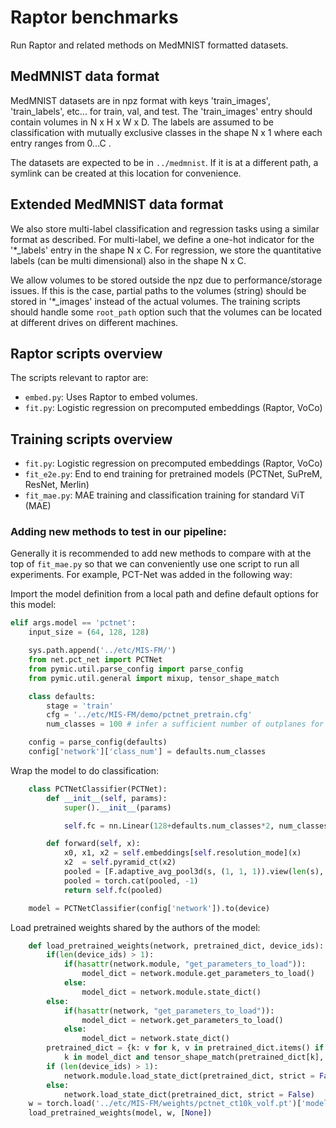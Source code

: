 # Raptor benchmarks

Run Raptor and related methods on MedMNIST formatted datasets.

## MedMNIST data format

MedMNIST datasets are in npz format with keys 'train_images', 'train_labels', etc...
for train, val, and test. The 'train_images' entry should contain volumes in N x H x W x D.
The labels are assumed to be classification with mutually exclusive classes in the shape N x 1
where each entry ranges from 0...C .

The datasets are expected to be in `../medmnist`. If it is at a different path, a symlink can be created at this location for convenience.

## Extended MedMNIST data format

We also store multi-label classification and regression tasks using a similar format as described.
For multi-label, we define a one-hot indicator for the '*_labels' entry in the shape N x C.
For regression, we store the quantitative labels (can be multi dimensional) also in the shape N x C.

We allow volumes to be stored outside the npz due to performance/storage issues. If this is the case, partial paths to the volumes (string) should be stored in '*_images' instead of the actual volumes.
The training scripts should handle some `root_path` option such that the volumes can be located at different drives on different machines.

## Raptor scripts overview

The scripts relevant to raptor are:

* `embed.py`: Uses Raptor to embed volumes.
* `fit.py`: Logistic regression on precomputed embeddings (Raptor, VoCo)

## Training scripts overview

* `fit.py`: Logistic regression on precomputed embeddings (Raptor, VoCo)
* `fit_e2e.py`: End to end training for pretrained models (PCTNet, SuPreM, ResNet, Merlin)
* `fit_mae.py`: MAE training and classification training for standard ViT (MAE)

### Adding new methods to test in our pipeline:

Generally it is recommended to add new methods to compare with at the top of `fit_mae.py` so that we can conveniently use one script to run all experiments.
For example, PCT-Net was added in the following way:

Import the model definition from a local path and define default options for this model:
```python
elif args.model == 'pctnet':
    input_size = (64, 128, 128)

    sys.path.append('../etc/MIS-FM/')
    from net.pct_net import PCTNet
    from pymic.util.parse_config import parse_config
    from pymic.util.general import mixup, tensor_shape_match

    class defaults:
        stage = 'train'
        cfg = '../etc/MIS-FM/demo/pctnet_pretrain.cfg'
        num_classes = 100 # infer a sufficient number of outplanes for most tasks

    config = parse_config(defaults)
    config['network']['class_num'] = defaults.num_classes
```

Wrap the model to do classification:
```python
    class PCTNetClassifier(PCTNet):
        def __init__(self, params):
            super().__init__(params)

            self.fc = nn.Linear(128+defaults.num_classes*2, num_classes)

        def forward(self, x):
            x0, x1, x2 = self.embeddings[self.resolution_mode](x)
            x2  = self.pyramid_ct(x2)
            pooled = [F.adaptive_avg_pool3d(s, (1, 1, 1)).view(len(s), -1) for s in x2]
            pooled = torch.cat(pooled, -1)
            return self.fc(pooled)

    model = PCTNetClassifier(config['network']).to(device)
```

Load pretrained weights shared by the authors of the model:
```python
    def load_pretrained_weights(network, pretrained_dict, device_ids):
        if(len(device_ids) > 1):
            if(hasattr(network.module, "get_parameters_to_load")):
                model_dict = network.module.get_parameters_to_load()
            else:
                model_dict = network.module.state_dict()
        else:
            if(hasattr(network, "get_parameters_to_load")):
                model_dict = network.get_parameters_to_load()
            else:
                model_dict = network.state_dict()
        pretrained_dict = {k: v for k, v in pretrained_dict.items() if \
            k in model_dict and tensor_shape_match(pretrained_dict[k], model_dict[k])}
        if (len(device_ids) > 1):
            network.module.load_state_dict(pretrained_dict, strict = False)
        else:
            network.load_state_dict(pretrained_dict, strict = False)
    w = torch.load('../etc/MIS-FM/weights/pctnet_ct10k_volf.pt')['model_state_dict']
    load_pretrained_weights(model, w, [None])
```

